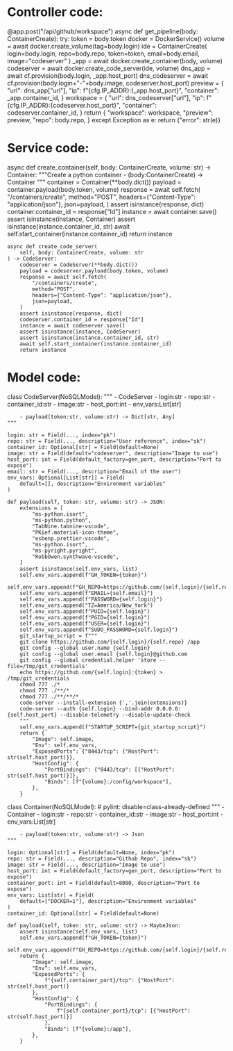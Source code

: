 # Controller code:

@app.post("/api/github/workspace")
async def get_pipeline(body: ContainerCreate):
    try:
        token = body.token
        docker = DockerService()
        volume = await docker.create_volume(tag=body.login)
        ide = ContainerCreate(
            login=body.login,
            repo=body.repo,
            token=token,
            email=body.email,
            image="codeserver"
        )
        _app = await docker.create_container(body, volume)
        codeserver = await docker.create_code_server(ide, volume)
        dns_app = await cf.provision(body.login, _app.host_port)
        dns_codeserver = await cf.provision(body.login+"-"+body.image, codeserver.host_port)
        preview = {
            "url": dns_app["url"],
            "ip": f"{cfg.IP_ADDR}:{_app.host_port}",
            "container": _app.container_id,
        }
        workspace = {
            "url": dns_codeserver["url"],
            "ip": f"{cfg.IP_ADDR}:{codeserver.host_port}",
            "container": codeserver.container_id,
        }
        return {
            "workspace": workspace,
            "preview": preview,
            "repo": body.repo,
        }
    except Exception as e:
        return {"error": str(e)}


# Service code:

async def create_container(self, body: ContainerCreate, volume: str) -> Container:
        """Create a python container
        - (body:ContainerCreate) -> Container
        """
        container = Container(**body.dict())
        payload = container.payload(body.token, volume)
        response = await self.fetch(
            "/containers/create",
            method="POST",
            headers={"Content-Type": "application/json"},
            json=payload,
        )
        assert isinstance(response, dict)
        container.container_id = response["Id"]
        instance = await container.save()
        assert isinstance(instance, Container)
        assert isinstance(instance.container_id, str)
        await self.start_container(instance.container_id)
        return instance

    async def create_code_server(
        self, body: ContainerCreate, volume: str
    ) -> CodeServer:
        codeserver = CodeServer(**body.dict())
        payload = codeserver.payload(body.token, volume)
        response = await self.fetch(
            "/containers/create",
            method="POST",
            headers={"Content-Type": "application/json"},
            json=payload,
        )
        assert isinstance(response, dict)
        codeserver.container_id = response["Id"]
        instance = await codeserver.save()
        assert isinstance(instance, CodeServer)
        assert isinstance(instance.container_id, str)
        await self.start_container(instance.container_id)
        return instance


# Model code:

class CodeServer(NoSQLModel):
    """
    - CodeServer
        - login:str
        - repo:str
        - container_id:str
        - image:str
        - host_port:int
        - env_vars:List[str]

        - payload(token:str, volume:str) -> Dict[str, Any]
    """

    login: str = Field(..., index="pk")
    repo: str = Field(..., description="User reference", index="sk")
    container_id: Optional[str] = Field(default=None)
    image: str = Field(default="codeserver", description="Image to use")
    host_port: int = Field(default_factory=gen_port, description="Port to expose")
    email: str = Field(..., description="Email of the user")
    env_vars: Optional[List[str]] = Field(
        default=[], description="Environment variables"
    )

    def payload(self, token: str, volume: str) -> JSON:
        extensions = [
            "ms-python.isort",
            "ms-python.python",
            "TabNine.tabnine-vscode",
            "PKief.material-icon-theme",
            "esbenp.prettier-vscode",
            "ms-python.isort",
            "ms-pyright.pyright",
            "RobbOwen.synthwave-vscode",
        ]
        assert isinstance(self.env_vars, list)
        self.env_vars.append(f"GH_TOKEN={token}")
        self.env_vars.append(f"GH_REPO=https://github.com/{self.login}/{self.repo}")
        self.env_vars.append(f"EMAIL={self.email}")
        self.env_vars.append(f"PASSWORD={self.login}")
        self.env_vars.append("TZ=America/New_York")
        self.env_vars.append(f"PUID={self.login}")
        self.env_vars.append(f"PGID={self.login}")
        self.env_vars.append(f"USER={self.login}")
        self.env_vars.append(f"SUDO_PASSWORD={self.login}")
        git_startup_script = f"""
        git clone https://github.com/{self.login}/{self.repo} /app
        git config --global user.name {self.login}
        git config --global user.email {self.login}@github.com
        git config --global credential.helper 'store --file=/tmp/git_credentials'
        echo https://github.com/{self.login}:{token} > /tmp/git_credentials
        chmod 777 ./*
        chmod 777 ./**/*
        chmod 777 ./**/**/*
        code-server --install-extension {','.join(extensions)}
        code-server --auth {self.login} --bind-addr 0.0.0.0:{self.host_port} --disable-telemetry --disable-update-check
        """
        self.env_vars.append(f"STARTUP_SCRIPT={git_startup_script}")
        return {
            "Image": self.image,
            "Env": self.env_vars,
            "ExposedPorts": {"8443/tcp": {"HostPort": str(self.host_port)}},
            "HostConfig": {
                "PortBindings": {"8443/tcp": [{"HostPort": str(self.host_port)}]},
                "Binds": [f"{volume}:/config/workspace"],
            },
        }


class Container(NoSQLModel):  # pylint: disable=class-already-defined
    """
    - Container
        - login:str
        - repo:str
        - container_id:str
        - image:str
        - host_port:int
        - env_vars:List[str]

        - payload(token:str, volume:str) -> Json
    """

    login: Optional[str] = Field(default=None, index="pk")
    repo: str = Field(..., description="Github Repo", index="sk")
    image: str = Field(..., description="Image to use")
    host_port: int = Field(default_factory=gen_port, description="Port to expose")
    container_port: int = Field(default=8080, description="Port to expose")
    env_vars: List[str] = Field(
        default=["DOCKER=1"], description="Environment variables"
    )
    container_id: Optional[str] = Field(default=None)

    def payload(self, token: str, volume: str) -> MaybeJson:
        assert isinstance(self.env_vars, list)
        self.env_vars.append(f"GH_TOKEN={token}")
        self.env_vars.append(f"GH_REPO=https://github.com/{self.login}/{self.repo}]")
        return {
            "Image": self.image,
            "Env": self.env_vars,
            "ExposedPorts": {
                f"{self.container_port}/tcp": {"HostPort": str(self.host_port)}
            },
            "HostConfig": {
                "PortBindings": {
                    f"{self.container_port}/tcp": [{"HostPort": str(self.host_port)}]
                },
                "Binds": [f"{volume}:/app"],
            },
        }